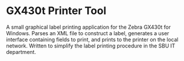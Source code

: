 # GX430t Printer Tool
A small graphical label printing application for the Zebra GX430t for Windows. Parses an XML file to construct a label, generates a user interface containing fields to print, and prints to the printer on the local network. Written to simplify the label printing procedure in the SBU IT department.

